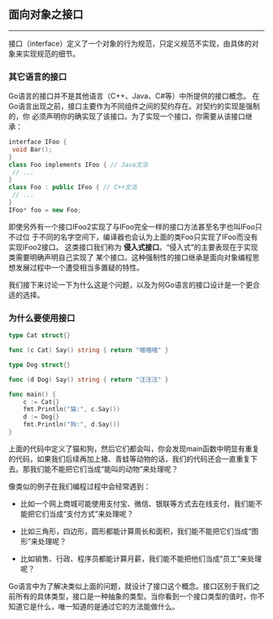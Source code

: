 ## 面向对象之接口

---

接口（interface）定义了一个对象的行为规范，只定义规范不实现，由具体的对象来实现规范的细节。

### 其它语言的接口

Go语言的接口并不是其他语言（C++、Java、C#等）中所提供的接口概念。 在Go语言出现之前，接口主要作为不同组件之间的契约存在。对契约的实现是强制的，你 必须声明你的确实现了该接口。为了实现一个接口，你需要从该接口继承：

```c++
interface IFoo { 
 void Bar(); 
} 
class Foo implements IFoo { // Java文法
 // ... 
} 
class Foo : public IFoo { // C++文法
 // ... 
} 
IFoo* foo = new Foo;
```

即使另外有一个接口IFoo2实现了与IFoo完全一样的接口方法甚至名字也叫IFoo只不过位 于不同的名字空间下，编译器也会认为上面的类Foo只实现了IFoo而没有实现IFoo2接口。 这类接口我们称为 **侵入式接口**。“侵入式”的主要表现在于实现类需要明确声明自己实现了 某个接口。这种强制性的接口继承是面向对象编程思想发展过程中一个遭受相当多置疑的特性。 

我们接下来讨论一下为什么这是个问题，以及为何Go语言的接口设计是一个更合适的选择。

### 为什么要使用接口

```go
type Cat struct{}

func (c Cat) Say() string { return "喵喵喵" }

type Dog struct{}

func (d Dog) Say() string { return "汪汪汪" }

func main() {
	c := Cat{}
	fmt.Println("猫:", c.Say())
	d := Dog{}
	fmt.Println("狗:", d.Say())
}
```

上面的代码中定义了猫和狗，然后它们都会叫，你会发现main函数中明显有重复的代码，如果我们后续再加上猪、青蛙等动物的话，我们的代码还会一直重复下去。那我们能不能把它们当成“能叫的动物”来处理呢？

像类似的例子在我们编程过程中会经常遇到：

- 比如一个网上商城可能使用支付宝、微信、银联等方式去在线支付，我们能不能把它们当成“支付方式”来处理呢？

- 比如三角形，四边形，圆形都能计算周长和面积，我们能不能把它们当成“图形”来处理呢？

- 比如销售、行政、程序员都能计算月薪，我们能不能把他们当成“员工”来处理呢？

Go语言中为了解决类似上面的问题，就设计了接口这个概念。接口区别于我们之前所有的具体类型，接口是一种抽象的类型。当你看到一个接口类型的值时，你不知道它是什么，唯一知道的是通过它的方法能做什么。

